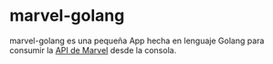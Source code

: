 # marvel-golang
marvel-golang es una pequeña App hecha en lenguaje Golang para consumir la [API de Marvel](https://developer.marvel.com/) desde la consola.
